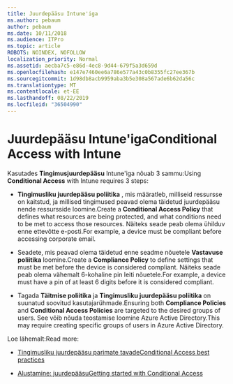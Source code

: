 ```yaml
---
title: Juurdepääsu Intune'iga
ms.author: pebaum
author: pebaum
ms.date: 10/11/2018
ms.audience: ITPro
ms.topic: article
ROBOTS: NOINDEX, NOFOLLOW
localization_priority: Normal
ms.assetid: aecba7c5-e86d-4ec8-9d44-679f5a3d659d
ms.openlocfilehash: e147e7460ee6a786e577a43c0b8355fc27ee367b
ms.sourcegitcommit: 1d98db8acb9959aba3b5e308a567ade6b62da56c
ms.translationtype: MT
ms.contentlocale: et-EE
ms.lasthandoff: 08/22/2019
ms.locfileid: "36504990"
---
```

# <a name="conditional-access-with-intune"></a><span data-ttu-id="f079f-102">Juurdepääsu Intune'iga</span><span class="sxs-lookup"><span data-stu-id="f079f-102">Conditional Access with Intune</span></span>

<span data-ttu-id="f079f-103">Kasutades **Tingimusjuurdepääsu** Intune'iga nõuab 3 sammu:</span><span class="sxs-lookup"><span data-stu-id="f079f-103">Using **Conditional Access** with Intune requires 3 steps:</span></span> 
  
- <span data-ttu-id="f079f-104">**Tingimusliku juurdepääsu poliitika** , mis määratleb, milliseid ressursse on kaitstud, ja millised tingimused peavad olema täidetud juurdepääsu nende ressursside loomine.</span><span class="sxs-lookup"><span data-stu-id="f079f-104">Create a **Conditional Access Policy** that defines what resources are being protected, and what conditions need to be met to access those resources.</span></span> <span data-ttu-id="f079f-105">Näiteks seade peab olema ühilduv enne ettevõtte e-posti.</span><span class="sxs-lookup"><span data-stu-id="f079f-105">For example, a device must be compliant before accessing corporate email.</span></span> 
    
- <span data-ttu-id="f079f-106">Seadete, mis peavad olema täidetud enne seadme nõuetele **Vastavuse poliitika** loomine.</span><span class="sxs-lookup"><span data-stu-id="f079f-106">Create a **Compliance Policy** to define settings that must be met before the device is considered compliant.</span></span> <span data-ttu-id="f079f-107">Näiteks seade peab olema vähemalt 6-kohaline pin leiti nõuetele.</span><span class="sxs-lookup"><span data-stu-id="f079f-107">For example, a device must have a pin of at least 6 digits before it is considered compliant.</span></span> 
    
- <span data-ttu-id="f079f-108">Tagada **Täitmise poliitika** ja **Tingimusliku juurdepääsu poliitika** on suunatud soovitud kasutajarühmade.</span><span class="sxs-lookup"><span data-stu-id="f079f-108">Ensuring both **Compliance Policies** and **Conditional Access Policies** are targeted to the desired groups of users.</span></span> <span data-ttu-id="f079f-109">See võib nõuda teostamise loomine Azure Active Directory.</span><span class="sxs-lookup"><span data-stu-id="f079f-109">This may require creating specific groups of users in Azure Active Directory.</span></span> 
    
<span data-ttu-id="f079f-110">Loe lähemalt:</span><span class="sxs-lookup"><span data-stu-id="f079f-110">Read more:</span></span>
  
- [<span data-ttu-id="f079f-111">Tingimusliku juurdepääsu parimate tavade</span><span class="sxs-lookup"><span data-stu-id="f079f-111">Conditional Access best practices</span></span>](https://docs.microsoft.com/azure/active-directory/conditional-access/best-practices)
    
- [<span data-ttu-id="f079f-112">Alustamine: juurdepääsu</span><span class="sxs-lookup"><span data-stu-id="f079f-112">Getting started with Conditional Access </span></span>](https://docs.microsoft.com/azure/active-directory/active-directory-conditional-access-azure-portal-get-started)
    

